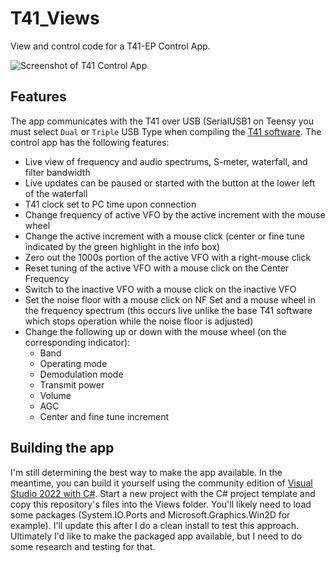 # T41_Views

View and control code for a T41-EP Control App.

![Screenshot of T41 Control App](https://preview.redd.it/x0e6ib7k212d1.png?width=2021&format=png&auto=webp&s=74b873a107c8501048b4d5318156ffb1b385c7fa)

## Features

The app communicates with the T41 over USB (SerialUSB1 on Teensy you must select `Dual` or `Triple` USB Type when compiling the [T41 software](https://github.com/tmr4/T41_SDR/tree/dev/v0.1). The control app has the following features:

  * Live view of frequency and audio spectrums, S-meter, waterfall, and filter bandwidth
  * Live updates can be paused or started with the button at the lower left of the waterfall
  * T41 clock set to PC time upon connection
  * Change frequency of active VFO by the active increment with the mouse wheel
  * Change the active increment with a mouse click (center or fine tune indicated by the green highlight in the info box)
  * Zero out the 1000s portion of the active VFO with a right-mouse click
  * Reset tuning of the active VFO with a mouse click on the Center Frequency
  * Switch to the inactive VFO with a mouse click on the inactive VFO
  * Set the noise floor with a mouse click on NF Set and a mouse wheel in the frequency spectrum (this occurs live unlike the base T41 software which stops operation while the noise floor is adjusted)
  * Change the following up or down with the mouse wheel (on the corresponding indicator):
    * Band
    * Operating mode
    * Demodulation mode
    * Transmit power
    * Volume
    * AGC
    * Center and fine tune increment

## Building the app

 I'm still determining the best way to make the app available.  In the meantime, you can build it yourself using the community edition of [Visual Studio 2022 with C#](https://learn.microsoft.com/en-us/windows/apps/get-started/start-here?tabs=vs-2022-17-10).  Start a new project with the C# project template and copy this repository's files into the Views folder.  You'll likely need to load some packages (System.IO.Ports and Microsoft.Graphics.Win2D for example).  I'll update this after I do a clean install to test this approach.  Ultimately I'd like to make the packaged app available, but I need to do some research and testing for that.
